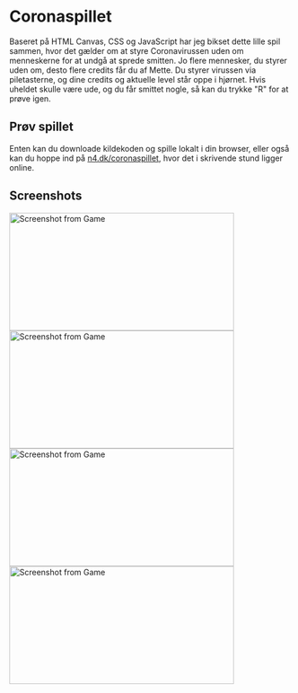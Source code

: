 # Coronaspillet

Baseret på HTML Canvas, CSS og JavaScript har jeg bikset dette lille spil sammen, hvor det gælder om at styre Coronavirussen uden om menneskerne for at undgå at sprede smitten. Jo flere mennesker, du styrer uden om, desto flere credits får du af Mette. Du styrer virussen via piletasterne, og dine credits og aktuelle level står oppe i hjørnet. Hvis uheldet skulle være ude, og du får smittet nogle, så kan du trykke "R" for at prøve igen.

## Prøv spillet

Enten kan du downloade kildekoden og spille lokalt i din browser, eller også kan du hoppe ind på [n4.dk/coronaspillet](http://n4.dk/coronaspillet), hvor det i skrivende stund ligger online.

## Screenshots

<img src="https://i.imgur.com/gYt5ME8.png" alt="Screenshot from Game" width="400" height="210" /><img src="https://i.imgur.com/bwbQ2q2.png" alt="Screenshot from Game" width="400" height="210" /><img src="https://i.imgur.com/8F4QnrV.png" alt="Screenshot from Game" width="400" height="210" /><img src="https://i.imgur.com/AgXee7Z.png" alt="Screenshot from Game" width="400" height="210" />
